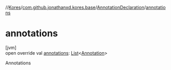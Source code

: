 //[Kores](../../../index.md)/[com.github.jonathanxd.kores.base](../index.md)/[AnnotationDeclaration](index.md)/[annotations](annotations.md)

# annotations

[jvm]\
open override val [annotations](annotations.md): [List](https://kotlinlang.org/api/latest/jvm/stdlib/kotlin.collections/-list/index.html)<[Annotation](../-annotation/index.md)>

Annotations

